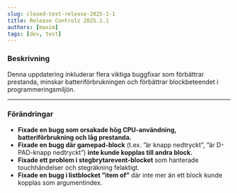 ```yaml
---
slug: closed-test-release-2025-1-1
title: Release Controlz 2025.1.1
authors: [maxim]
tags: [dev, test]
---
```


### Beskrivning

Denna uppdatering inkluderar flera viktiga buggfixar som förbättrar prestanda, minskar batteriförbrukningen och förbättrar blockbeteendet i programmeringsmiljön.

<!-- truncate -->
---

### Förändringar

- **Fixade en bugg som orsakade hög CPU-användning, batteriförbrukning och låg prestanda.**
- **Fixade en bugg där gamepad-block** (t.ex. ”är knapp nedtryckt”, ”är D-PAD-knapp nedtryckt”) **inte kunde kopplas till andra block.**
- **Fixade ett problem i stegbrytarevent-blocket** som hanterade touchhändelser och stegräkning felaktigt.
- **Fixade en bugg i listblocket ”item of”** där inte mer än ett block kunde kopplas som argumentindex.
